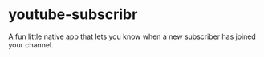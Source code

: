# youtube-subscribr
A fun little native app that lets you know when a new subscriber has joined your channel.
